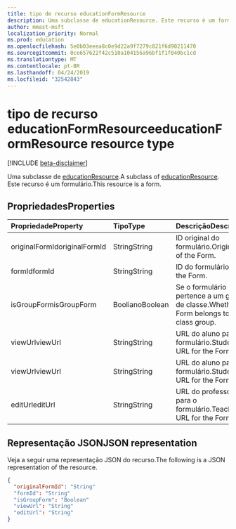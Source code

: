 ```yaml
---
title: tipo de recurso educationFormResource
description: Uma subclasse de educationResource. Este recurso é um formulário.
author: mmast-msft
localization_priority: Normal
ms.prod: education
ms.openlocfilehash: 5e0b03eeea8c0e9d22a9f7279c821f6d90211470
ms.sourcegitcommit: 0ce657622f42c510a104156a96bf1f1f040bc1cd
ms.translationtype: MT
ms.contentlocale: pt-BR
ms.lasthandoff: 04/24/2019
ms.locfileid: "32542843"
---
```

# <a name="educationformresource-resource-type"></a><span data-ttu-id="4e5e3-104">tipo de recurso educationFormResource</span><span class="sxs-lookup"><span data-stu-id="4e5e3-104">educationFormResource resource type</span></span>

[!INCLUDE [beta-disclaimer](../../includes/beta-disclaimer.md)]

<span data-ttu-id="4e5e3-105">Uma subclasse de [educationResource](educationresource.md).</span><span class="sxs-lookup"><span data-stu-id="4e5e3-105">A subclass of [educationResource](educationresource.md).</span></span> <span data-ttu-id="4e5e3-106">Este recurso é um formulário.</span><span class="sxs-lookup"><span data-stu-id="4e5e3-106">This resource is a form.</span></span>


## <a name="properties"></a><span data-ttu-id="4e5e3-107">Propriedades</span><span class="sxs-lookup"><span data-stu-id="4e5e3-107">Properties</span></span>
| <span data-ttu-id="4e5e3-108">Propriedade</span><span class="sxs-lookup"><span data-stu-id="4e5e3-108">Property</span></span>     | <span data-ttu-id="4e5e3-109">Tipo</span><span class="sxs-lookup"><span data-stu-id="4e5e3-109">Type</span></span>   |<span data-ttu-id="4e5e3-110">Descrição</span><span class="sxs-lookup"><span data-stu-id="4e5e3-110">Description</span></span>|
|:---------------|:--------|:----------|
|<span data-ttu-id="4e5e3-111">originalFormId</span><span class="sxs-lookup"><span data-stu-id="4e5e3-111">originalFormId</span></span>|<span data-ttu-id="4e5e3-112">String</span><span class="sxs-lookup"><span data-stu-id="4e5e3-112">String</span></span>|<span data-ttu-id="4e5e3-113">ID original do formulário.</span><span class="sxs-lookup"><span data-stu-id="4e5e3-113">Original id of the Form.</span></span>|
|<span data-ttu-id="4e5e3-114">formId</span><span class="sxs-lookup"><span data-stu-id="4e5e3-114">formId</span></span>|<span data-ttu-id="4e5e3-115">String</span><span class="sxs-lookup"><span data-stu-id="4e5e3-115">String</span></span>|<span data-ttu-id="4e5e3-116">ID do formulário.</span><span class="sxs-lookup"><span data-stu-id="4e5e3-116">Id of the Form.</span></span>|
|<span data-ttu-id="4e5e3-117">isGroupForm</span><span class="sxs-lookup"><span data-stu-id="4e5e3-117">isGroupForm</span></span>|<span data-ttu-id="4e5e3-118">Booliano</span><span class="sxs-lookup"><span data-stu-id="4e5e3-118">Boolean</span></span>|<span data-ttu-id="4e5e3-119">Se o formulário pertence a um grupo de classe.</span><span class="sxs-lookup"><span data-stu-id="4e5e3-119">Whether the Form belongs to a class group.</span></span>|
|<span data-ttu-id="4e5e3-120">viewUrl</span><span class="sxs-lookup"><span data-stu-id="4e5e3-120">viewUrl</span></span>|<span data-ttu-id="4e5e3-121">String</span><span class="sxs-lookup"><span data-stu-id="4e5e3-121">String</span></span>|<span data-ttu-id="4e5e3-122">URL do aluno para o formulário.</span><span class="sxs-lookup"><span data-stu-id="4e5e3-122">Student URL for the Form.</span></span>|
|<span data-ttu-id="4e5e3-123">viewUrl</span><span class="sxs-lookup"><span data-stu-id="4e5e3-123">viewUrl</span></span>|<span data-ttu-id="4e5e3-124">String</span><span class="sxs-lookup"><span data-stu-id="4e5e3-124">String</span></span>|<span data-ttu-id="4e5e3-125">URL do aluno para o formulário.</span><span class="sxs-lookup"><span data-stu-id="4e5e3-125">Student URL for the Form.</span></span>|
|<span data-ttu-id="4e5e3-126">editUrl</span><span class="sxs-lookup"><span data-stu-id="4e5e3-126">editUrl</span></span>|<span data-ttu-id="4e5e3-127">String</span><span class="sxs-lookup"><span data-stu-id="4e5e3-127">String</span></span>|<span data-ttu-id="4e5e3-128">URL do professor para o formulário.</span><span class="sxs-lookup"><span data-stu-id="4e5e3-128">Teacher URL for the Form.</span></span>|

## <a name="json-representation"></a><span data-ttu-id="4e5e3-129">Representação JSON</span><span class="sxs-lookup"><span data-stu-id="4e5e3-129">JSON representation</span></span>

<span data-ttu-id="4e5e3-130">Veja a seguir uma representação JSON do recurso.</span><span class="sxs-lookup"><span data-stu-id="4e5e3-130">The following is a JSON representation of the resource.</span></span>

<!-- {
  "blockType": "resource",
  "optionalProperties": [

  ],
  "@odata.type": "microsoft.graph.educationFormResource"
}-->

```json
{
  "originalFormId": "String"
  "formId": "String"
  "isGroupForm": "Boolean"
  "viewUrl": "String"
  "editUrl": "String"
}

```

<!-- uuid: 8fcb5dbc-d5aa-4681-8e31-b001d5168d79
2015-10-25 14:57:30 UTC -->
<!--
{
  "type": "#page.annotation",
  "description": "educationFormResource resource",
  "keywords": "",
  "section": "documentation",
  "tocPath": "",
  "suppressions": [
    "Error: /api-reference/beta/resources/educationformresource.md:\r\n      Exception processing links.\r\n    System.ArgumentException: Link Definition was null. Link text: !INCLUDE [beta-disclaimer](../../includes/beta-disclaimer.md)\r\n      at ApiDoctor.Validation.DocFile.get_LinkDestinations()\r\n      at ApiDoctor.Validation.DocSet.ValidateLinks(Boolean includeWarnings, String[] relativePathForFiles, IssueLogger issues, Boolean requireFilenameCaseMatch, Boolean printOrphanedFiles)"
  ]
}
-->
